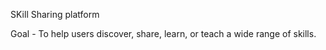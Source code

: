 SKill Sharing platform

Goal - To help users discover, share, learn, or teach a wide range of skills.